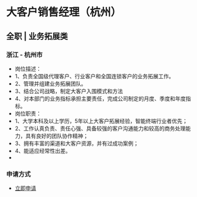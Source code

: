 
# 大客户销售经理（杭州）
## 全职  |  业务拓展类
### 浙江 - 杭州市

- 岗位描述：
- 1、负责全国级代理客户、行业客户和全国连锁客户的业务拓展工作。
- 2、管理并组建业务拓展团队。
- 3、结合公司战略，制定大客户入围模式和方法
- 4、对本部门的业务指标承担主要责任，完成公司制定的月度、季度和年度指标。
- 岗位职责：
- 1、大学本科及以上学历，5年以上大客户拓展经验，智能终端行业者优先；
- 2、工作认真负责、责任心强、具备较强的客户沟通能力和较高的商务处理能力，具有良好的团队协作精神；
- 3、拥有丰富的渠道和大客户资源，并有过成功案例；
- 4、能适应经常性出差。
- &nbsp;
### 申请方式
- <a href="mailto:hr@tuya.com?subject=求职简历-大客户销售经理（杭州）-来自GitHub">立即申请</a>